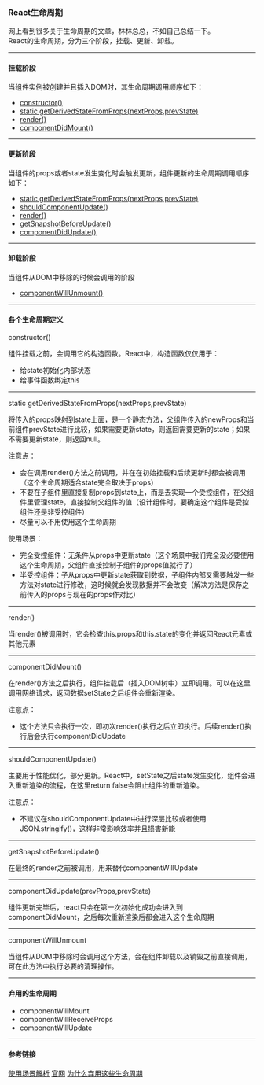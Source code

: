 ### React生命周期

网上看到很多关于生命周期的文章，林林总总，不如自己总结一下。<br/>
React的生命周期，分为三个阶段，挂载、更新、卸载。

---

#### 挂载阶段

当组件实例被创建并且插入DOM时，其生命周期调用顺序如下：
+ <a href="#1">constructor()</a>
+ <a href="#2">static getDerivedStateFromProps(nextProps,prevState)</a>
+ <a href="#3">render()</a>
+ <a href="#4">componentDidMount()</a>

---

#### 更新阶段

当组件的props或者state发生变化时会触发更新，组件更新的生命周期调用顺序如下：
+ <a href="#2">static getDerivedStateFromProps(nextProps,prevState)</a>
+ <a href="#5">shouldComponentUpdate()</a>
+ <a href="#3">render()</a>
+ <a href="#6">getSnapshotBeforeUpdate()</a>
+ <a href="#7">componentDidUpdate()</a>

---

#### 卸载阶段

当组件从DOM中移除的时候会调用的阶段
+ <a href="#8">componentWillUnmount()</a>

---

#### 各个生命周期定义

<a name="1">constructor()</a>

组件挂载之前，会调用它的构造函数。React中，构造函数仅仅用于：
+ 给state初始化内部状态
+ 给事件函数绑定this

---

<a name="2">static getDerivedStateFromProps(nextProps,prevState)</a>

将传入的props映射到state上面，是一个静态方法，父组件传入的newProps和当前组件prevState进行比较，如果需要更新state，则返回需要更新的state；如果不需要更新state，则返回null。

注意点：
+ 会在调用render()方法之前调用，并在在初始挂载和后续更新时都会被调用（这个生命周期适合state完全取决于props）
+ 不要在子组件里直接复制props到state上，而是去实现一个受控组件，在父组件里管理state，直接控制父组件的值（设计组件时，要确定这个组件是受控组件还是非受控组件） 
+ 尽量可以不用使用这个生命周期

使用场景：
+ 完全受控组件：无条件从props中更新state（这个场景中我们完全没必要使用这个生命周期，父组件直接控制子组件的props值就行了）
+ 半受控组件：子从props中更新state获取到数据，子组件内部又需要触发一些方法对state进行修改，这时候就会发现数据并不会改变（解决方法是保存之前传入的props与现在的props作对比）

---

<a name="3">render()</a>

当render()被调用时，它会检查this.props和this.state的变化并返回React元素或其他元素

---

<a name="4">componentDidMount()</a>

在render()方法之后执行，组件挂载后（插入DOM树中）立即调用。可以在这里调用网络请求，返回数据setState之后组件会重新渲染。

注意点：
+ 这个方法只会执行一次，即初次render()执行之后立即执行。后续render()执行后会执行componentDidUpdate

---

<a name="5">shouldComponentUpdate()</a>

主要用于性能优化，部分更新。React中，setState之后state发生变化，组件会进入重新渲染的流程，在这里return false会阻止组件的重新渲染。

注意点：
+ 不建议在shouldComponentUpdate中进行深层比较或者使用JSON.stringify()，这样非常影响效率并且损害新能

---

<a name="6">getSnapshotBeforeUpdate()</a>

在最终的render之前被调用，用来替代componentWillUpdate

---

<a name="7">componentDidUpdate(prevProps,prevState)</a>

组件更新完毕后，react只会在第一次初始化成功会进入到componentDidMount，之后每次重新渲染后都会进入这个生命周期

---

<a name="7">componentWillUnmount</a>

当组件从DOM中移除时会调用这个方法，会在组件卸载以及销毁之前直接调用，可在此方法中执行必要的清理操作。

---

#### 弃用的生命周期

+ componentWillMount
+ componentWillReceiveProps
+ componentWillUpdate

---

#### 参考链接
[使用场景解析](https://juejin.im/post/6844903760305602568)
[官网](https://react.docschina.org/docs/react-component.html#static-getderivedstatefromprops)
[为什么弃用这些生命周期](https://juejin.im/post/6844903679418433550)